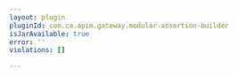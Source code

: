 ```yaml
---
layout: plugin
pluginId: com.ca.apim.gateway.modular-assertion-builder
isJarAvailable: true
error: ''
violations: []

---
```

